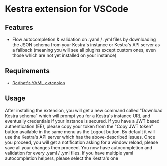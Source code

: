 # Kestra extension for VSCode

## Features
- Flow autocompletion & validation on .yaml / .yml files by downloading the JSON schema from your Kestra's instance or Kestra's API server as a fallback (meaning you will see all plugins except custom ones, even those which are not yet installed on your instance)

## Requirements
- [Redhat's YAML extension](https://marketplace.visualstudio.com/items?itemName=redhat.vscode-yaml)

## Usage 
After installing the extension, you will get a new command called "Download Kestra schema" which will prompt you for a Kestra's instance URL and eventually credentials if your instance is secured. If you have a JWT based authentication (EE), please copy your token from the "Copy JWT token" button available in the same menu as the Logout button.
By default it will use the Kestra's API server which has the above-described issues.
Once you proceed, you will get a notification asking for a window reload, please save all your changes then proceed.
You now have autocompletion and validation for every .yaml / .yml files. If you have multiple yaml autocompletion helpers, please select the Kestra's one 